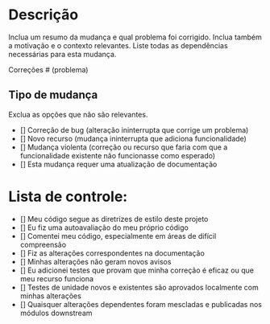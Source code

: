 # Descrição
 
Inclua um resumo da mudança e qual problema foi corrigido. Inclua também a motivação e o contexto relevantes. Liste todas as dependências necessárias para esta mudança.
 
Correções # (problema)
 
## Tipo de mudança
 
Exclua as opções que não são relevantes.
 
- [] Correção de bug (alteração ininterrupta que corrige um problema)
- [] Novo recurso (mudança ininterrupta que adiciona funcionalidade)
- [] Mudança violenta (correção ou recurso que faria com que a funcionalidade existente não funcionasse como esperado)
- [] Esta mudança requer uma atualização de documentação
 
 
# Lista de controle:
 
- [] Meu código segue as diretrizes de estilo deste projeto
- [] Eu fiz uma autoavaliação do meu próprio código
- [] Comentei meu código, especialmente em áreas de difícil compreensão
- [] Fiz as alterações correspondentes na documentação
- [] Minhas alterações não geram novos avisos
- [] Eu adicionei testes que provam que minha correção é eficaz ou que meu recurso funciona
- [] Testes de unidade novos e existentes são aprovados localmente com minhas alterações
- [] Quaisquer alterações dependentes foram mescladas e publicadas nos módulos downstream